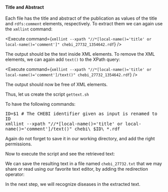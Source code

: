 <script>
import Execute from "$components/Execute.svelte";
</script>

#### Title and Abstract

Each file has the title and abstract of the publication as values of the title
and `rdfs:comment` elements, respectively. To extract them we can again
use the `xmllint` command:

<Execute command={`xmllint --xpath "//*[local-name()='title' or local-name()='comment']" chebi_27732_1354642.rdf`} />

The output should be the text inside XML elements.
To remove the XML elements, we can again add `text()` to the XPath
query:

<Execute command={`xmllint --xpath "//*[local-name()='title' or local-name()='comment']/text()" chebi_27732_1354642.rdf`} />

The output should now be free of XML elements.

Thus, let us create the script `gettext.sh` 

<Execute command="nano gettext.sh" />

To have the following commands:

<pre class="code border p-2" style="white-space: pre-wrap">ID=$1 # The CHEBI identifier given as input is renamed to ID
xmllint --xpath "//*[local-name()='title' or local-name()='comment']/text()" chebi\_$ID\_*.rdf</pre>

Again do not forget to save it in our working directory, and add the right
permissions.

<Execute command="chmod u+x gettext.sh" />

Now to execute the script and see the retrieved text:

<Execute command="./gettext.sh 27732 | less" />

We can save the resulting text in a file named `chebi_27732.txt` that we
may share or read using our favorite text editor, by adding the redirection
operator:

<Execute command="./gettext.sh 27732 > chebi_27732.txt" />

In the next step, we will recognize diseases in the extracted text.